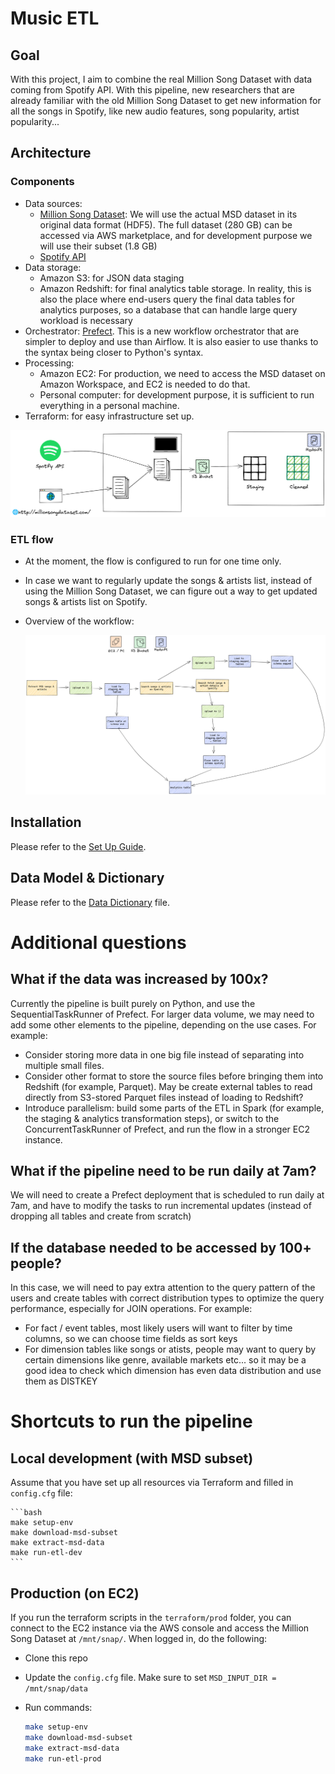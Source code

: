# Music ETL

## Goal
With this project, I aim to combine the real Million Song Dataset with data coming from Spotify API. With this pipeline, new researchers that are already familiar with the old Million Song Dataset to get new information for all the songs in Spotify, like new audio features, song popularity, artist popularity...


## Architecture

### Components
- Data sources:
    - [Million Song Dataset](http://millionsongdataset.com/): We will use the actual MSD dataset in its original data format (HDF5). The full dataset (280 GB) can be accessed via AWS marketplace, and for development purpose we will use their subset (1.8 GB)
    - [Spotify API](https://developer.spotify.com/documentation/web-api/)
- Data storage:
    - Amazon S3: for JSON data staging
    - Amazon Redshift: for final analytics table storage. In reality, this is also the place where end-users query the final data tables for analytics purposes, so a database that can handle large query workload is necessary
- Orchestrator: [Prefect](https://www.prefect.io/). This is a new workflow orchestrator that are simpler to deploy and use than Airflow. It is also easier to use thanks to the syntax being closer to Python's syntax.
- Processing:
    - Amazon EC2: For production, we need to access the MSD dataset on Amazon Workspace, and EC2 is needed to do that. 
    - Personal computer: for development purpose, it is sufficient to run everything in a personal machine.
- Terraform: for easy infrastructure set up.

![](./images/dev.png)

### ETL flow
- At the moment, the flow is configured to run for one time only. 
- In case we want to regularly update the songs & artists list, instead of using the Million Song Dataset, we can figure out a way to get updated songs & artists list on Spotify.
- Overview of the workflow:

    ![](./images/flow.png)
    

## Installation
Please refer to the [Set Up Guide](./SETUP.md).

## Data Model & Dictionary
Please refer to the [Data Dictionary](./DATA_DICTIONARY.md) file.

# Additional questions

## What if the data was increased by 100x?

Currently the pipeline is built purely on Python, and use the SequentialTaskRunner of Prefect. For larger data volume, we may need to add some other elements to the pipeline, depending on the use cases. For example:
- Consider storing more data in one big file instead of separating into multiple small files.
- Consider other format to store the source files before bringing them into Redshift (for example, Parquet). May be create external tables to read directly from S3-stored Parquet files instead of loading to Redshift?
- Introduce parallelism: build some parts of the ETL in Spark (for example, the staging & analytics transformation steps), or switch to the ConcurrentTaskRunner of Prefect, and run the flow in a stronger EC2 instance.

## What if the pipeline need to be run daily at 7am?

We will need to create a Prefect deployment that is scheduled to run daily at 7am, and have to modify the tasks to run incremental updates (instead of dropping all tables and create from scratch)

## If the database needed to be accessed by 100+ people?

In this case, we will need to pay extra attention to the query pattern of the users and create tables with correct distribution types to optimize the query performance, especially for JOIN operations. For example:
- For fact / event tables, most likely users will want to filter by time columns, so we can choose time fields as sort keys
- For dimension tables like songs or atists, people may want to query by certain dimensions like genre, available markets etc... so it may be a good idea to check which dimension has even data distribution and use them as DISTKEY



# Shortcuts to run the pipeline

## Local development (with MSD subset)

Assume that you have set up all resources via Terraform and filled in `config.cfg` file:

    ```bash
    make setup-env
    make download-msd-subset
    make extract-msd-data
    make run-etl-dev
    ```

## Production (on EC2)

If you run the terraform scripts in the `terraform/prod` folder, you can connect to the EC2 instance via the AWS console and access the Million Song Dataset at `/mnt/snap/`. When logged in, do the following:

- Clone this repo 
- Update the `config.cfg` file. Make sure to set `MSD_INPUT_DIR = /mnt/snap/data`
- Run commands:
    
    ```bash
    make setup-env
    make download-msd-subset
    make extract-msd-data
    make run-etl-prod
    ```

